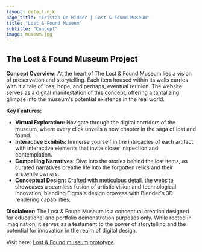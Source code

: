 ```yaml
---
layout: detail.njk
page_title: "Tristan De Ridder | Lost & Found Museum"
title: "Lost & Found Museum"
subtitle: "Concept"
image: museum.jpg
---
```


## The Lost & Found Museum Project

**Concept Overview:**
At the heart of The Lost & Found Museum lies a vision of preservation and storytelling. Each item housed within its walls carries with it a tale of loss, hope, and perhaps, eventual reunion. The website serves as a digital manifestation of this concept, offering a tantalizing glimpse into the museum's potential existence in the real world.

**Key Features:**
- **Virtual Exploration:** Navigate through the digital corridors of the museum, where every click unveils a new chapter in the saga of lost and found.
- **Interactive Exhibits:** Immerse yourself in the intricacies of each artifact, with interactive elements that invite closer inspection and contemplation.
- **Compelling Narratives:** Dive into the stories behind the lost items, as curated narratives breathe life into the forgotten relics and their erstwhile owners.
- **Conceptual Design:** Crafted with meticulous detail, the website showcases a seamless fusion of artistic vision and technological innovation, blending Figma's design prowess with Blender's 3D rendering capabilities.

**Disclaimer:**
The Lost & Found Museum is a conceptual creation designed for educational and portfolio demonstration purposes only. While rooted in imagination, it serves as a testament to the power of storytelling and the potential for innovation in the realm of digital design.

Visit here: [Lost & Found museum prototype](https://www.figma.com/proto/ABpr3ANqPupL7sMBq8rD2k/Lost%26FoundMuseum?page-id=1%3A11&type=design&node-id=39-18&viewport=430%2C86%2C0.1&t=Luj0Yzmx1u2NmDQu-1&scaling=min-zoom&mode=design)